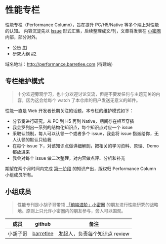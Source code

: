 # 性能专栏

性能专栏（Performance Column），旨在提升 PC/H5/Native 等多个端上对性能的认知。
内容沉淀先以 [Issue](https://github.com/barretlee/performance-column/new) 形式汇集，后续整理成文/刊，文章将发表在 [小密圈][1] 内部，部分对外。

- 公告 [#1](https://github.com/barretlee/performance-column/issues/1)
- 研究大纲 [#2](https://github.com/barretlee/performance-column/issues/2)

域名地址：<http://performance.barretlee.com> (待建站)

## 专栏维护模式

> 十分欢迎旁观学习，也十分欢迎讨论交流，但是不要发任何与主题无关的内容，因为这会给每个 watch 了本仓库的用户发送无意义的邮件。

性能一直是 Web 开发者长期关注的话题，本专栏的维护模式如下：

- 分节奏进行研究，从 PC 到 H5 再到 Native，期间存在相互穿插
- 我会罗列出一系列的结构化知识点，每个知识点对应一个 issue
- 采取认领制，每人可以认领一个或者多个 issue，我会将 issue 指派给你，无人认领的默认只给我
- 在每个 issue 下，对该知识点做详细解剖，把相关的学习资料、原理、Demo 都放进来
- 我会对每个 issue 做二次整理，对内容做点评、分析和补充

期望在两个月时间内完成 [第一阶段](https://github.com/barretlee/performance-column/milestones) 的知识产出，版权归 Performance Column 小组成员所有。

## 小组成员

> 性能专刊是小胡子哥带领 [「前端进阶」小密圈][1] 的朋友进行性能研究的战略地。原则上只允许小密圈内的朋友参与，旁人可以围观。

成员 | github | 备注
----|-----|-----
小胡子哥 |[barretlee](https://github.com/barretlee) | 发起人，负责每个知识点 review

[1]:https://wx.xiaomiquan.com/mweb/views/joingroup/join_group.html?group_id=4512888248

